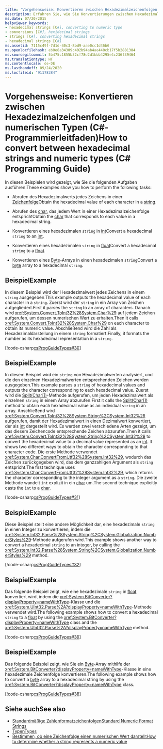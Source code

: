 ```yaml
---
title: 'Vorgehensweise: Konvertieren zwischen Hexadezimalzeichenfolgen und numerischen Typen (C#-Programmierleitfaden)'
description: Erfahren Sie, wie Sie Konvertierungen zwischen Hexadezimalzeichenfolgen und numerischen Typen durchführen. Hier finden Sie Codebeispiele und zusätzliche verfügbare Ressourcen.
ms.date: 07/20/2015
helpviewer_keywords:
- hexadecimal strings [C#], converting to numeric type
- conversions [C#], hexidecimal strings
- strings [C#], converting hexadecimal strings
- hexadecimal strings [C#]
ms.assetid: 7115c49f-7d1d-40c3-8bd9-aae0cc1d46b6
ms.openlocfilehash: eb0e8a34309c492b94ab4ae440cb17f5b2881384
ms.sourcegitcommit: 5b475c1855b32cf78d2d1bbb4295e4c236f39464
ms.translationtype: HT
ms.contentlocale: de-DE
ms.lasthandoff: 09/24/2020
ms.locfileid: "91178384"
---
```

# <a name="how-to-convert-between-hexadecimal-strings-and-numeric-types-c-programming-guide"></a><span data-ttu-id="c4b42-104">Vorgehensweise: Konvertieren zwischen Hexadezimalzeichenfolgen und numerischen Typen (C#-Programmierleitfaden)</span><span class="sxs-lookup"><span data-stu-id="c4b42-104">How to convert between hexadecimal strings and numeric types (C# Programming Guide)</span></span>

<span data-ttu-id="c4b42-105">In diesen Beispielen wird gezeigt, wie Sie die folgenden Aufgaben ausführen:</span><span class="sxs-lookup"><span data-stu-id="c4b42-105">These examples show you how to perform the following tasks:</span></span>  
  
- <span data-ttu-id="c4b42-106">Abrufen des Hexadezimalwerts jedes Zeichens in einer [Zeichenfolge](../../language-reference/builtin-types/reference-types.md)</span><span class="sxs-lookup"><span data-stu-id="c4b42-106">Obtain the hexadecimal value of each character in a [string](../../language-reference/builtin-types/reference-types.md).</span></span>  
  
- <span data-ttu-id="c4b42-107">Abrufen des [char](../../language-reference/builtin-types/char.md), das jedem Wert in einer Hexadezimalzeichenfolge entspricht</span><span class="sxs-lookup"><span data-stu-id="c4b42-107">Obtain the [char](../../language-reference/builtin-types/char.md) that corresponds to each value in a hexadecimal string.</span></span>  
  
- <span data-ttu-id="c4b42-108">Konvertieren eines hexadezimalen `string` in [int](../../language-reference/builtin-types/integral-numeric-types.md)</span><span class="sxs-lookup"><span data-stu-id="c4b42-108">Convert a hexadecimal `string` to an [int](../../language-reference/builtin-types/integral-numeric-types.md).</span></span>  
  
- <span data-ttu-id="c4b42-109">Konvertieren eines hexadezimalen `string` in [float](../../language-reference/builtin-types/floating-point-numeric-types.md)</span><span class="sxs-lookup"><span data-stu-id="c4b42-109">Convert a hexadecimal `string` to a [float](../../language-reference/builtin-types/floating-point-numeric-types.md).</span></span>  
  
- <span data-ttu-id="c4b42-110">Konvertieren eines [Byte](../../language-reference/builtin-types/integral-numeric-types.md)-Arrays in einen hexadezimalen `string`</span><span class="sxs-lookup"><span data-stu-id="c4b42-110">Convert a [byte](../../language-reference/builtin-types/integral-numeric-types.md) array to a hexadecimal `string`.</span></span>  
  
## <a name="example"></a><span data-ttu-id="c4b42-111">Beispiel</span><span class="sxs-lookup"><span data-stu-id="c4b42-111">Example</span></span>  

 <span data-ttu-id="c4b42-112">In diesem Beispiel wird der Hexadezimalwert jedes Zeichens in einem `string` ausgegeben.</span><span class="sxs-lookup"><span data-stu-id="c4b42-112">This example outputs the hexadecimal value of each character in a `string`.</span></span> <span data-ttu-id="c4b42-113">Zuerst wird der `string` in ein Array von Zeichen aufgegliedert.</span><span class="sxs-lookup"><span data-stu-id="c4b42-113">First it parses the `string` to an array of characters.</span></span> <span data-ttu-id="c4b42-114">Danach wird <xref:System.Convert.ToInt32%28System.Char%29> auf jedem Zeichen aufgerufen, um dessen numerischen Wert zu erhalten.</span><span class="sxs-lookup"><span data-stu-id="c4b42-114">Then it calls <xref:System.Convert.ToInt32%28System.Char%29> on each character to obtain its numeric value.</span></span> <span data-ttu-id="c4b42-115">Abschließend wird die Zahl als Hexadezimaldarstellung in einem `string` formatiert.</span><span class="sxs-lookup"><span data-stu-id="c4b42-115">Finally, it formats the number as its hexadecimal representation in a `string`.</span></span>  
  
 [!code-csharp[csProgGuideTypes#30](~/samples/snippets/csharp/VS_Snippets_VBCSharp/CsProgGuideTypes/CS/Class1.cs#30)]  
  
## <a name="example"></a><span data-ttu-id="c4b42-116">Beispiel</span><span class="sxs-lookup"><span data-stu-id="c4b42-116">Example</span></span>  

 <span data-ttu-id="c4b42-117">In diesem Beispiel wird ein `string` von Hexadezimalwerten analysiert, und die den einzelnen Hexadezimalwerten entsprechenden Zeichen werden ausgegeben.</span><span class="sxs-lookup"><span data-stu-id="c4b42-117">This example parses a `string` of hexadecimal values and outputs the character corresponding to each hexadecimal value.</span></span> <span data-ttu-id="c4b42-118">Zuerst wird die [Split(Char\[\])](xref:System.String.Split(System.Char[]))-Methode aufgerufen, um jeden Hexadezimalwert als einzelnen `string` in einem Array abzurufen.</span><span class="sxs-lookup"><span data-stu-id="c4b42-118">First it calls the [Split(Char\[\])](xref:System.String.Split(System.Char[])) method to obtain each hexadecimal value as an individual `string` in an array.</span></span> <span data-ttu-id="c4b42-119">Anschließend wird <xref:System.Convert.ToInt32%28System.String%2CSystem.Int32%29> aufgerufen, damit der Hexadezimalwert in einen Dezimalwert konvertiert, der als [int](../../language-reference/builtin-types/integral-numeric-types.md) dargestellt wird. Es werden zwei verschiedene Arten gezeigt, um das diesem Zeichencode entsprechende Zeichen abzurufen.</span><span class="sxs-lookup"><span data-stu-id="c4b42-119">Then it calls <xref:System.Convert.ToInt32%28System.String%2CSystem.Int32%29> to convert the hexadecimal value to a decimal value represented as an [int](../../language-reference/builtin-types/integral-numeric-types.md). It shows two different ways to obtain the character corresponding to that character code.</span></span> <span data-ttu-id="c4b42-120">Die erste Methode verwendet <xref:System.Char.ConvertFromUtf32%28System.Int32%29>, wodurch das Zeichen zurückgegeben wird, das dem ganzzahligen Argument als `string` entspricht.</span><span class="sxs-lookup"><span data-stu-id="c4b42-120">The first technique uses <xref:System.Char.ConvertFromUtf32%28System.Int32%29>, which returns the character corresponding to the integer argument as a `string`.</span></span> <span data-ttu-id="c4b42-121">Die zweite Methode wandelt `int` explizit in ein [char](../../language-reference/builtin-types/char.md) um.</span><span class="sxs-lookup"><span data-stu-id="c4b42-121">The second technique explicitly casts the `int` to a [char](../../language-reference/builtin-types/char.md).</span></span>  
  
 [!code-csharp[csProgGuideTypes#31](~/samples/snippets/csharp/VS_Snippets_VBCSharp/CsProgGuideTypes/CS/Class1.cs#31)]  
  
## <a name="example"></a><span data-ttu-id="c4b42-122">Beispiel</span><span class="sxs-lookup"><span data-stu-id="c4b42-122">Example</span></span>  

 <span data-ttu-id="c4b42-123">Diese Beispiel stellt eine andere Möglichkeit dar, eine hexadezimale `string` in einen Integer zu konvertieren, indem die <xref:System.Int32.Parse%28System.String%2CSystem.Globalization.NumberStyles%29>-Methode aufgerufen wird.</span><span class="sxs-lookup"><span data-stu-id="c4b42-123">This example shows another way to convert a hexadecimal `string` to an integer, by calling the <xref:System.Int32.Parse%28System.String%2CSystem.Globalization.NumberStyles%29> method.</span></span>  
  
 [!code-csharp[csProgGuideTypes#32](~/samples/snippets/csharp/VS_Snippets_VBCSharp/CsProgGuideTypes/CS/Class1.cs#32)]  
  
## <a name="example"></a><span data-ttu-id="c4b42-124">Beispiel</span><span class="sxs-lookup"><span data-stu-id="c4b42-124">Example</span></span>  

 <span data-ttu-id="c4b42-125">Das folgende Beispiel zeigt, wie eine hexadezimale `string` in [float](../../language-reference/builtin-types/floating-point-numeric-types.md) konvertiert wird, indem die <xref:System.BitConverter?displayProperty=nameWithType>-Klasse und die <xref:System.UInt32.Parse%2A?displayProperty=nameWithType>-Methode verwendet wird.</span><span class="sxs-lookup"><span data-stu-id="c4b42-125">The following example shows how to convert a hexadecimal `string` to a [float](../../language-reference/builtin-types/floating-point-numeric-types.md) by using the <xref:System.BitConverter?displayProperty=nameWithType> class and the <xref:System.UInt32.Parse%2A?displayProperty=nameWithType> method.</span></span>  
  
 [!code-csharp[csProgGuideTypes#39](~/samples/snippets/csharp/VS_Snippets_VBCSharp/CsProgGuideTypes/CS/Class1.cs#39)]  
  
## <a name="example"></a><span data-ttu-id="c4b42-126">Beispiel</span><span class="sxs-lookup"><span data-stu-id="c4b42-126">Example</span></span>  

 <span data-ttu-id="c4b42-127">Das folgende Beispiel zeigt, wie Sie ein [Byte](../../language-reference/builtin-types/integral-numeric-types.md)-Array mithilfe der <xref:System.BitConverter?displayProperty=nameWithType>-Klasse in eine hexadezimale Zeichenfolge konvertieren.</span><span class="sxs-lookup"><span data-stu-id="c4b42-127">The following example shows how to convert a [byte](../../language-reference/builtin-types/integral-numeric-types.md) array to a hexadecimal string by using the <xref:System.BitConverter?displayProperty=nameWithType> class.</span></span>  
  
 [!code-csharp[csProgGuideTypes#38](~/samples/snippets/csharp/VS_Snippets_VBCSharp/CsProgGuideTypes/CS/Class1.cs#38)]  
  
## <a name="see-also"></a><span data-ttu-id="c4b42-128">Siehe auch</span><span class="sxs-lookup"><span data-stu-id="c4b42-128">See also</span></span>

- [<span data-ttu-id="c4b42-129">Standardmäßige Zahlenformatzeichenfolgen</span><span class="sxs-lookup"><span data-stu-id="c4b42-129">Standard Numeric Format Strings</span></span>](../../../standard/base-types/standard-numeric-format-strings.md)
- [<span data-ttu-id="c4b42-130">Typen</span><span class="sxs-lookup"><span data-stu-id="c4b42-130">Types</span></span>](./index.md)
- [<span data-ttu-id="c4b42-131">Bestimmen, ob eine Zeichenfolge einen numerischen Wert darstellt</span><span class="sxs-lookup"><span data-stu-id="c4b42-131">How to determine whether a string represents a numeric value</span></span>](../strings/how-to-determine-whether-a-string-represents-a-numeric-value.md)
